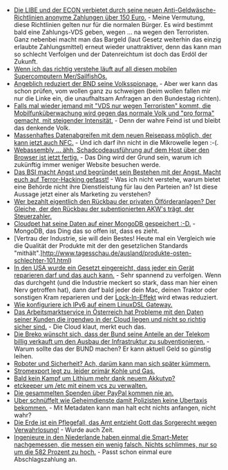 * [Die LIBE und der ECON verbietet durch seine neuen Anti-Geldwäsche-Richtlinien anonyme Zahlungen über 150 Euro.](https://www.heise.de/newsticker/meldung/EU-Parlamentsausschuss-billigt-Verbot-anonymer-Online-Zahlungen-3639290.html) - Meine Vermutung, diese Richtlinien gelten nur für die normalen Bürger. Es wird bestimmt bald eine Zahlungs-VDS geben, wegen ... na wegen den Terroristen. Ganz nebenbei macht man das Bargeld (laut Gesetz weiterhin das einzig erlaubte Zahlungsmittel) erneut wieder unattraktiver, denn das kann man so schlecht Verfolgen und der Datenreichtum ist doch das Erdöl der Zukunft.
* [Wenn ich das richtig verstehe läuft auf all diesen mobilen Supercomputern Mer/SailfishOs.](https://wiki.merproject.org/wiki/Adaptations/libhybris)
* [Angeblich reduziert der BND seine Volksspionage.](https://www.heise.de/newsticker/meldung/Nach-Selektorenaffaere-BND-faehrt-Datenstaubsauger-deutlich-zurueck-3636939.html) - Aber wer kann das schon prüfen, vom wollen ganz zu schweigen (beim wollen fallen mir nur die Linke ein, die unaufhaltsam Anfragen an den Bundestag richten).
* [Falls mal wieder jemand mit "VDS nur wegen Terroristen" kommt, die Mobilfunküberwachung wird gegen das normale Volk und "pro forma" gemacht, mit steigender Intensität.](https://www.heise.de/newsticker/meldung/Ueberwachung-per-Mobilfunk-Laender-nutzen-Funkzellenabfrage-intensiv-3641386.html) - Denn der wahre Feind ist und bleibt das denkende Volk.
* [Massenhaftes Datenabgreifen mit dem neuen Reisepass möglich, der kann jetzt auch NFC.](https://www.golem.de/news/nfc-neuer-reisepass-laesst-sich-per-handy-auslesen-1703-126478.html) - Und ich darf ihn nicht in die Mikrowelle legen :-(.
* [Webassembly ... ähh, Schadcodeausführung auf dem Host über den Browser ist jetzt fertig.](https://www.golem.de/news/bytecode-fuers-web-webassembly-ist-fertig-zum-ausliefern-1703-126474.html) - Das Ding wird der Grund sein, warum ich zukünftig immer weniger Website besuchen werde.
* [Das BSI macht Angst und begründet sein Bestehen mit der Angst. Macht euch auf Terror-Hacking gefasst!](https://www.heise.de/newsticker/meldung/BSI-Praesident-Schoenbohm-warnt-Parteien-vor-Cyberattacken-3640498.html) - Was ich nicht verstehe, warum bietet eine Behörde nicht ihre Dienstleistung für lau den Parteien an? Ist diese Aussage jetzt einer als Marketing zu verstehen?
* [Wer bezahlt eigentlich den Rückbau der privaten Ölförderanlagen? Der Gleiche, der den Rückbau der subentionierten AKW's trägt, der Steuerzahler.](https://blog.fefe.de/?ts=a64b8e06)
* [Cloudpet hat seine Daten auf einer MongoDB gespeichert :-D.](https://blog.fefe.de/?ts=a64bd860) - MongoDB, das Ding das so offen ist, dass es zieht.
* [Vertrau der Industrie, sie will dein Bestes! Heute mal ein Vergleich wie die Qualität der Produkte mit der den gesetzlichen Standards "mithält".]http://www.tagesschau.de/ausland/produkte-osten-schlechter-101.html)
* [In den USA wurde ein Gesetzt eingereicht, dass jeder ein Gerät reparieren darf und das auch kann.](https://www.heise.de/newsticker/meldung/Recht-auf-Reparatur-IT-Industrie-appelliert-gegen-Gesetzesplaene-3635843.html) - Sehr spannend zu verfolgen. Wenn das durchgeht (und die Industrie meckert so stark, dass man hier einen Nerv getroffen hat), dann darf bald jeder dein Mac, deinen Traktor oder sonstigen Kram reparieren und der [Lock-In-Effekt](https://de.wikipedia.org/wiki/Lock-in-Effekt) wird etwas reduziert.
* [Wie konfiguriere ich IPv6 auf einem LinuxDSL Gateway.](http://www.pro-linux.de/artikel/2/1871/ipv6-konfiguration-eines-linux-dsl-gateways.html)
* [Das Arbeitsmarktservice in Österreich hat Probleme mit den Daten seiner Kunden die irgendwo in der Cloud liegen und nicht so richtig sicher sind.](http://orf.at/stories/2381599/) - Die Cloud klaut, merkt euch das.
* [Die Breko wünscht sich, dass der Bund seine Anteile an der Telekom billig verkauft um den Ausbau der Infrastruktur zu subventionieren.](https://www.heise.de/newsticker/meldung/Breitbandverband-Bund-soll-Telekom-Anteile-fuer-Glasfaserausbau-veraeussern-3641643.html) - Warum sollte das der BUND machen? Er kann aktuell Geld so günstig leihen.
* [Roboter und Sicherheit? Ach, darüm kann man sich später kümmern.](https://www.heise.de/newsticker/meldung/Warnung-vor-einem-Skynet-Schwere-Sicherheitsluecken-in-Robotern-aufgedeckt-3643094.html)
* [Stromexport legt zu, leider primär Kohle und Gas.](https://www.heise.de/tp/news/Energiebilanz-Stromexport-auf-Rekordniveau-3643284.html)
* [Bald kein Kampf um Lithium mehr dank neuem Akkutyp?](https://blog.fefe.de/?ts=a647ce46)
* [etckeeper um /etc mit einem vcs zu verwalten.](https://opensource.com/article/17/3/etckeeper-version-control)
* [Die gesammelten Spenden über PayPal kommen nie an.](https://blog.fefe.de/?ts=a644490b)
* [Uber schnüffelt wie Geheimdienste damit Polizisten keine Ubertaxis bekommen.](https://blog.fefe.de/?ts=a644b816) - Mit Metadaten kann man halt echt nichts anfangen, nicht wahr?
* [Die Erde ist ein Pflegefall, das Amt entzieht Gott das Sorgerecht wegen Verwahrlosung!](http://www.der-postillon.com/2016/02/vollig-verwahrlost-amt-entzieht-gott.html) - Wurde auch Zeit.
* [Ingenieure in den Niederlande haben einmal die Smart-Meter nachgemessen, die messen ein wenig falsch. Nichts schlimmes, nur so um die 582 Prozent zu hoch.](https://www.utwente.nl/en/news/!/2017/3/313543/electronic-energy-meters-false-readings-almost-six-times-higher-than-actual-energy-consumption) - Passt schon einmal eure Abschlagszahlung an.
